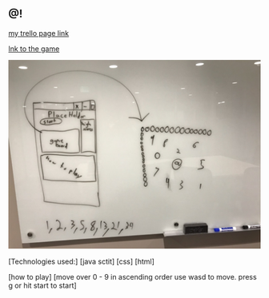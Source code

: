 ## @!

[my trello page link](https://trello.com/b/z6XqbtGE/untitled)

[lnk to the game](https://sassankermani.github.io/-RipOff/)

![pic of my wirefream](https://github.com/SassanKermani/-RipOff/blob/master/img/IMG_0097.jpg)

[Technologies used:]
[java sctit]
[css]
[html]

[how to play]
[move over 0 - 9 in ascending order use wasd to move. press g or hit start to start]
